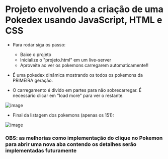# Projeto envolvendo a criação de uma Pokedex usando JavaScript, HTML e CSS

- Para rodar siga os passo:
  - Baixe o projeto
  - Inicialize o "projeto.html" em um live-server
  - Aproveite ao ver os pokemons carregarem automaticamente!!
 
 - É uma pokedex dinâmica mostrando os todos os pokemons da PRIMEIRA geração.
 - O carregamento é divido em partes para não sobrecarregar. É necessário clicar em "load more" para ver o restante.
 
 ![image](https://user-images.githubusercontent.com/52607671/211077569-38abe15e-9aca-4c40-b904-2068a81387c3.png)


- Final da listagem dos pokemons (apenas os 151):

![image](https://user-images.githubusercontent.com/52607671/211077681-eb97bead-f1fd-4d99-a999-d1136c546c5e.png)


### OBS: as melhorias como implementação do clique no Pokemon para abrir uma nova aba contendo os detalhes serão implementadas futuramente
